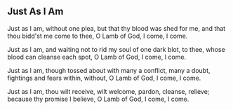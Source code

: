 ## Just As I Am

Just as I am, without one plea,
but that thy blood was shed for me,
and that thou bidd'st me come to thee,
O Lamb of God, I come, I come.

Just as I am, and waiting not
to rid my soul of one dark blot,
to thee, whose blood can cleanse each spot,
O Lamb of God, I come, I come.

Just as I am, though tossed about
with many a conflict, many a doubt,
fightings and fears within, without,
O Lamb of God, I come, I come.

Just as I am, thou wilt receive,
wilt welcome, pardon, cleanse, relieve;
because thy promise I believe,
O Lamb of God, I come, I come. 
